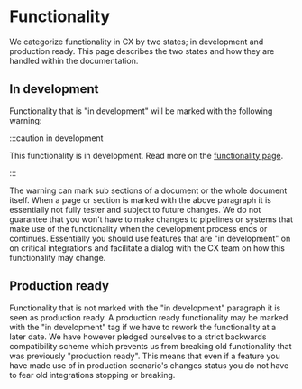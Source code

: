 # Functionality

We categorize functionality in CX by two states; in development and production ready. This page describes the two states and how they are handled within the documentation.

## In development

Functionality that is "in development" will be marked with the following warning:

:::caution in development

This functionality is in development. Read more on the [functionality page](/Functionality).

:::


The warning can mark sub sections of a document or the whole document itself. When a page or section is marked with the above paragraph it is essentially not fully tester and subject to future changes. We do not guarantee that you won't have to make changes to pipelines or systems that make use of the functionality when the development process ends or continues. Essentially you should use features that are "in development" on on critical integrations and facilitate a dialog with the CX team on how this functionality may change.

## Production ready

Functionality that is not marked with the "in development" paragraph it is seen as production ready. A production ready functionality may be marked with the "in development" tag if we have to rework the functionality at a later date. We have however pledged ourselves to a strict backwards compatibility scheme which prevents us from breaking old functionality that was previously "production ready". This means that even if a feature you have made use of in production scenario's changes status you do not have to fear old integrations stopping or breaking.
